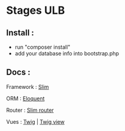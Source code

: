 # Stages ULB


## Install :
- run "composer install" 
- add your database info into bootstrap.php



## Docs :

Framework : [Slim](https://www.slimframework.com/docs/)

ORM : [Eloquent](https://laravel.com/docs/5.4/eloquent)

Router : [Slim router](https://www.slimframework.com/docs/objects/router.html)

Vues : 
[Twig](https://twig.sensiolabs.org/doc/2.x/) | [Twig view](https://github.com/slimphp/Twig-View)